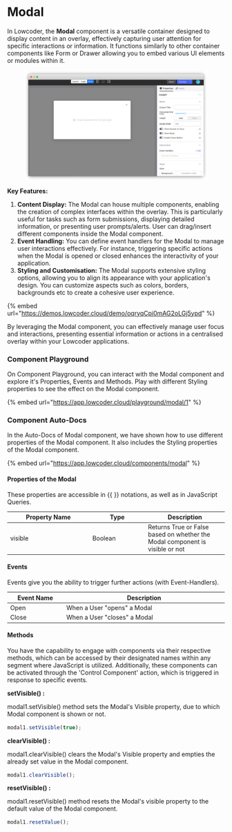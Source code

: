 # Modal

In Lowcoder, the **Modal** component is a versatile container designed to display content in an overlay, effectively capturing user attention for specific interactions or information. It functions similarly to other container components like Form or Drawer allowing you to embed various UI elements or modules within it.

<figure><img src="../../../../.gitbook/assets/image.png" alt=""><figcaption></figcaption></figure>

**Key Features:**

1. **Content Display:** The Modal can house multiple components, enabling the creation of complex interfaces within the overlay. This is particularly useful for tasks such as form submissions, displaying detailed information, or presenting user prompts/alerts. User can drag/insert different components inside the Modal component.
2. **Event Handling:** You can define event handlers for the Modal to manage user interactions effectively. For instance, triggering specific actions when the Modal is opened or closed enhances the interactivity of your application.&#x20;
3. **Styling and Customisation:** The Modal supports extensive styling options, allowing you to align its appearance with your application's design. You can customize aspects such as colors, borders, backgrounds etc to create a cohesive user experience.

{% embed url="https://demos.lowcoder.cloud/demo/oqryqCpi0mAG2oLGj5ypd" %}

By leveraging the Modal component, you can effectively manage user focus and interactions, presenting essential information or actions in a centralised overlay within your Lowcoder applications.

### Component Playground

On Component Playground, you can interact with the Modal component and explore it's Properties, Events and Methods. Play with different Styling properties to see the effect on the Modal component.

{% embed url="https://app.lowcoder.cloud/playground/modal/1" %}

### Component Auto-Docs

In the Auto-Docs of Modal component, we have shown how to use different properties of the Modal component. It also includes the Styling properties of the Modal component.

{% embed url="https://app.lowcoder.cloud/components/modal" %}

#### Properties of the Modal <a href="#properties-of-the-table" id="properties-of-the-table"></a>

These properties are accessible in \{{ \}} notations, as well as in JavaScript Queries.

<table><thead><tr><th width="176.38671875">Property Name</th><th width="114.9921875">Type</th><th>Description</th></tr></thead><tbody><tr><td>visible</td><td>Boolean</td><td>Returns True or False based on whether the Modal  component is visible or not</td></tr></tbody></table>

#### Events <a href="#events" id="events"></a>

Events give you the ability to trigger further actions (with Event-Handlers).

<table><thead><tr><th width="152.5625">Event Name</th><th width="495.39453125">Description</th></tr></thead><tbody><tr><td>Open</td><td>When a User "opens" a Modal</td></tr><tr><td>Close</td><td>When a User "closes" a Modal</td></tr></tbody></table>

#### Methods <a href="#methods" id="methods"></a>

You have the capability to engage with components via their respective methods, which can be accessed by their designated names within any segment where JavaScript is utilized. Additionally, these components can be activated through the 'Control Component' action, which is triggered in response to specific events.

**setVisible() :**&#x20;

modal1.setVisible() method sets the Modal's Visible property, due to which Modal component is shown or not.

```javascript
modal1.setVisible(true);
```

**clearVisible() :**&#x20;

modal1.clearVisible() clears the Modal's Visible property and empties the already set value in the Modal component.

```javascript
modal1.clearVisible();
```

**resetVisible() :**&#x20;

modal1.resetVisible()  method resets the Modal's visible property to the default value of the Modal component.

```javascript
modal1.resetValue();
```
